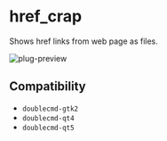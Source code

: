 href_crap
========
Shows href links from web page as files.

![plug-preview](https://i.imgur.com/Bwvho98.png)

## Compatibility
- `doublecmd-gtk2`
- `doublecmd-qt4`
- `doublecmd-qt5`